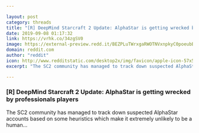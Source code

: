 ```yaml
---

layout: post
category: threads
title: "[R] DeepMind Starcraft 2 Update: AlphaStar is getting wrecked by professionals players"
date: 2019-09-08 01:17:32
link: https://vrhk.co/34zgSV0
image: https://external-preview.redd.it/BEZPLuTWrxgaRWOTNVxnpkyC0poeubByR70aHzN6wJ4.jpg?width=480&height=251.308900524&auto=webp&s=8dfed1bad13ac512392ca7d6539125afd35c0bdb
domain: reddit.com
author: "reddit"
icon: http://www.redditstatic.com/desktop2x/img/favicon/apple-icon-57x57.png
excerpt: "The SC2 community has managed to track down suspected AlphaStar accounts based on some heuristics which make it extremely unlikely to be a human..."

---
```


### [R] DeepMind Starcraft 2 Update: AlphaStar is getting wrecked by professionals players

The SC2 community has managed to track down suspected AlphaStar accounts based on some heuristics which make it extremely unlikely to be a human...